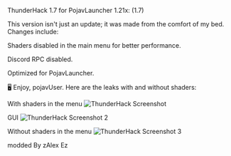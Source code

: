 ThunderHack 1.7 for PojavLauncher 1.21x: (1.7)

This version isn't just an update; it was made from the comfort of my bed. Changes include:

Shaders disabled in the main menu for better performance.

Discord RPC disabled.

Optimized for PojavLauncher.


🖥️ Enjoy, pojavUser. Here are the leaks with and without shaders:

With shaders in the menu
![ThunderHack Screenshot](https://github.com/zAlexHvHcc/ThunderHack-17-for-Pojav-1.21x-17/raw/main/Screenshot_20250322_230608.jpg)

GUI
![ThunderHack Screenshot 2](https://github.com/zAlexHvHcc/ThunderHack-17-for-Pojav-1.21x-17/raw/main/Screenshot_20250322_230707.jpg)

Without shaders in the menu
![ThunderHack Screenshot 3](https://github.com/zAlexHvHcc/ThunderHack-17-for-Pojav-1.21x-17/raw/main/Screenshot_20250322_235107.jpg)

modded By zAlex Ez
